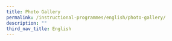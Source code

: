 ```yaml
---
title: Photo Gallery
permalink: /instructional-programmes/english/photo-gallery/
description: ""
third_nav_title: English
---
```

